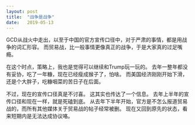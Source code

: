 ```yaml
---
layout: post
title:  "战争是战争"
date:   2019-05-13
---
```


GCD从战火中走出，以至于中国的官方宣传口径中，对于严肃的事情，都是用战争的词汇形容。
而贸易战，比一般事情更像真正的战争，于是大家真的过足嘴瘾。

在这个时点，策略上，我也是觉得可以继续和Trump玩一玩的。
去年一整年都没有妥协，吃了一年糠，现在已经瘦成猴子了，怕啥。
而美国经济刚刚开始下滑，还是个大胖子，吃糠咽菜的苦日子在后面。

不过，现在的宣传口径真是不讨喜。
这其实也传达了一个信息。
去年上半年的宣传口径和现在一样，就是死磕到底。
从去年下半年开始，官方是不怎么报道贸易战的，而所有其他媒体关于贸易战的帖子经常被删。
现在又回到原先的状态，看来短期内是无法达成协议咯。



